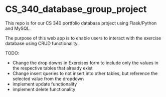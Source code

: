 # CS_340_database_group_project
This repo is for our CS 340 portfolio database project using Flask/Python and MySQL.

The purpose of this web app is to enable users to interact with the exercise database using CRUD functionality.

TODO:
- Change the drop downs in Exercises form to include only the values in the respective tables that already exist
- Change insert queries to not insert into other tables, but reference the selected value from the dropdown
- implement update functionality
- implement delete functionality
